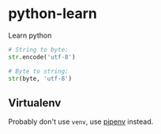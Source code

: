 # python-learn

Learn python

```python
# String to byte: 
str.encode('utf-8')

# Byte to string: 
str(byte, 'utf-8')
```

## Virtualenv

Probably don't use `venv`, use [pipenv](https://pipenv.pypa.io/en/latest/) instead.
